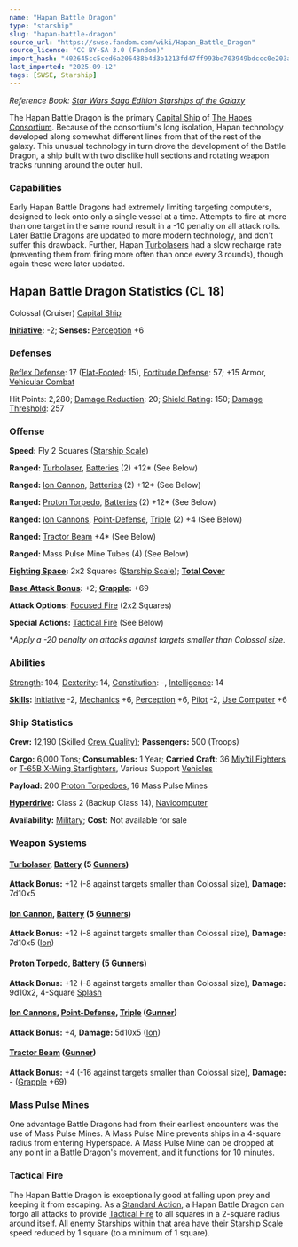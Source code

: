 ```yaml
---
name: "Hapan Battle Dragon"
type: "starship"
slug: "hapan-battle-dragon"
source_url: "https://swse.fandom.com/wiki/Hapan_Battle_Dragon"
source_license: "CC BY-SA 3.0 (Fandom)"
import_hash: "402645cc5ced6a206488b4d3b1213fd47ff993be703949bdccc0e203add4f3d9"
last_imported: "2025-09-12"
tags: [SWSE, Starship]
---
```

*Reference Book: [Star Wars Saga Edition Starships of the Galaxy](https://swse.fandom.com/wiki/Star_Wars_Saga_Edition_Starships_of_the_Galaxy)*

The Hapan Battle Dragon is the primary [Capital Ship](https://swse.fandom.com/wiki/Capital_Ship) of [The Hapes Consortium](https://swse.fandom.com/wiki/The_Hapes_Consortium). Because of the consortium's long isolation, Hapan technology developed along somewhat different lines from that of the rest of the galaxy. This unusual technology in turn drove the development of the Battle Dragon, a ship built with two disclike hull sections and rotating weapon tracks running around the outer hull.

### Capabilities
Early Hapan Battle Dragons had extremely limiting targeting computers, designed to lock onto only a single vessel at a time. Attempts to fire at more than one target in the same round result in a -10 penalty on all attack rolls. Later Battle Dragons are updated to more modern technology, and don't suffer this drawback. Further, Hapan [Turbolasers](https://swse.fandom.com/wiki/Turbolasers) had a slow recharge rate (preventing them from firing more often than once every 3 rounds), though again these were later updated.

## Hapan Battle Dragon Statistics (CL 18)
Colossal (Cruiser) [Capital Ship](https://swse.fandom.com/wiki/Capital_Ship)

**[Initiative](https://swse.fandom.com/wiki/Initiative):** -2; **Senses:** [Perception](https://swse.fandom.com/wiki/Perception) +6
### Defenses
[Reflex Defense](https://swse.fandom.com/wiki/Reflex_Defense_(Vehicles)): 17 ([Flat-Footed](https://swse.fandom.com/wiki/Flat-Footed): 15), [Fortitude Defense](https://swse.fandom.com/wiki/Fortitude_Defense_(Vehicles)): 57; +15 Armor, [Vehicular Combat](https://swse.fandom.com/wiki/Vehicular_Combat)

Hit Points: 2,280; [Damage Reduction](https://swse.fandom.com/wiki/Damage_Reduction): 20; [Shield Rating](https://swse.fandom.com/wiki/Shield_Rating): 150; [Damage Threshold](https://swse.fandom.com/wiki/Damage_Threshold_(Vehicles)): 257
### Offense
**Speed:** Fly 2 Squares ([Starship Scale](https://swse.fandom.com/wiki/Starship_Scale))

**Ranged:** [Turbolaser](https://swse.fandom.com/wiki/Turbolaser), [Batteries](https://swse.fandom.com/wiki/Weapon_Batteries) (2) +12* (See Below)

**Ranged:** [Ion Cannon](https://swse.fandom.com/wiki/Ion_Cannon), [Batteries](https://swse.fandom.com/wiki/Weapon_Batteries) (2) +12* (See Below)

**Ranged:** [Proton Torpedo](https://swse.fandom.com/wiki/Proton_Torpedo), [Batteries](https://swse.fandom.com/wiki/Weapon_Batteries) (2) +12* (See Below)

**Ranged:** [Ion Cannons](https://swse.fandom.com/wiki/Ion_Cannons), [Point-Defense](https://swse.fandom.com/wiki/Point-Defense), [Triple](https://swse.fandom.com/wiki/Triple) (2) +4 (See Below)

**Ranged:** [Tractor Beam](https://swse.fandom.com/wiki/Tractor_Beam) +4* (See Below)

**Ranged:** Mass Pulse Mine Tubes (4) (See Below)

**[Fighting Space](https://swse.fandom.com/wiki/Fighting_Space):** 2x2 Squares ([Starship Scale](https://swse.fandom.com/wiki/Starship_Scale)); **[Total Cover](https://swse.fandom.com/wiki/Total_Cover)**

**[Base Attack Bonus](https://swse.fandom.com/wiki/Base_Attack_Bonus):** +2; **[Grapple](https://swse.fandom.com/wiki/Grapple):** +69

**Attack Options:** [Focused Fire](https://swse.fandom.com/wiki/Focused_Fire) (2x2 Squares)

**Special Actions:** [Tactical Fire](https://swse.fandom.com/wiki/Tactical_Fire) (See Below)

**Apply a -20 penalty on attacks against targets smaller than Colossal size.*
### Abilities
[Strength](https://swse.fandom.com/wiki/Strength): 104, [Dexterity](https://swse.fandom.com/wiki/Dexterity): 14, [Constitution](https://swse.fandom.com/wiki/Constitution): -, [Intelligence](https://swse.fandom.com/wiki/Intelligence): 14

**[Skills](https://swse.fandom.com/wiki/Skills):** [Initiative](https://swse.fandom.com/wiki/Initiative) -2, [Mechanics](https://swse.fandom.com/wiki/Mechanics) +6, [Perception](https://swse.fandom.com/wiki/Perception) +6, [Pilot](https://swse.fandom.com/wiki/Pilot) -2, [Use Computer](https://swse.fandom.com/wiki/Use_Computer) +6
### Ship Statistics
**Crew:** 12,190 (Skilled [Crew Quality](https://swse.fandom.com/wiki/Crew_Quality)); **Passengers:** 500 (Troops)

**Cargo:** 6,000 Tons; **Consumables:** 1 Year; **Carried Craft:** 36 [Miy'til Fighters](https://swse.fandom.com/wiki/Miy'til_Fighters) or [T-65B X-Wing Starfighters](https://swse.fandom.com/wiki/T-65B_X-Wing_Starfighters), Various Support [Vehicles](https://swse.fandom.com/wiki/Vehicles)

**Payload:** 200 [Proton Torpedoes](https://swse.fandom.com/wiki/Proton_Torpedoes), 16 Mass Pulse Mines

**[Hyperdrive](https://swse.fandom.com/wiki/Hyperdrive):** Class 2 (Backup Class 14), [Navicomputer](https://swse.fandom.com/wiki/Navicomputer)

**Availability:** [Military](https://swse.fandom.com/wiki/Military); **Cost:** Not available for sale
### Weapon Systems
#### **[Turbolaser](https://swse.fandom.com/wiki/Turbolaser), [Battery](https://swse.fandom.com/wiki/Weapon_Batteries) (5 [Gunners](https://swse.fandom.com/wiki/Gunners))**
**Attack Bonus:** +12 (-8 against targets smaller than Colossal size), **Damage:** 7d10x5

#### **[Ion Cannon](https://swse.fandom.com/wiki/Ion_Cannon), [Battery](https://swse.fandom.com/wiki/Weapon_Batteries) (5 [Gunners](https://swse.fandom.com/wiki/Gunners))**
**Attack Bonus:** +12 (-8 against targets smaller than Colossal size), **Damage:** 7d10x5 ([Ion](https://swse.fandom.com/wiki/Ion))

#### **[Proton Torpedo](https://swse.fandom.com/wiki/Proton_Torpedo), [Battery](https://swse.fandom.com/wiki/Weapon_Batteries) (5 [Gunners](https://swse.fandom.com/wiki/Gunners))**
**Attack Bonus:** +12 (-8 against targets smaller than Colossal size), **Damage:** 9d10x2, 4-Square [Splash](https://swse.fandom.com/wiki/Splash)

#### **[Ion Cannons](https://swse.fandom.com/wiki/Ion_Cannons), [Point-Defense](https://swse.fandom.com/wiki/Point-Defense), [Triple](https://swse.fandom.com/wiki/Triple) ([Gunner](https://swse.fandom.com/wiki/Gunner))**
**Attack Bonus:** +4, **Damage:** 5d10x5 ([Ion](https://swse.fandom.com/wiki/Ion))

#### **[Tractor Beam](https://swse.fandom.com/wiki/Tractor_Beam) ([Gunner](https://swse.fandom.com/wiki/Gunner))**
**Attack Bonus:** +4 (-16 against targets smaller than Colossal size), **Damage:** - ([Grapple](https://swse.fandom.com/wiki/Grapple) +69)

### Mass Pulse Mines
One advantage Battle Dragons had from their earliest encounters was the use of Mass Pulse Mines. A Mass Pulse Mine prevents ships in a 4-square radius from entering Hyperspace. A Mass Pulse Mine can be dropped at any point in a Battle Dragon's movement, and it functions for 10 minutes.

### Tactical Fire
The Hapan Battle Dragon is exceptionally good at falling upon prey and keeping it from escaping. As a [Standard Action](https://swse.fandom.com/wiki/Standard_Action), a Hapan Battle Dragon can forgo all attacks to provide [Tactical Fire](https://swse.fandom.com/wiki/Tactical_Fire) to all squares in a 2-square radius around itself. All enemy Starships within that area have their [Starship Scale](https://swse.fandom.com/wiki/Starship_Scale) speed reduced by 1 square (to a minimum of 1 square).